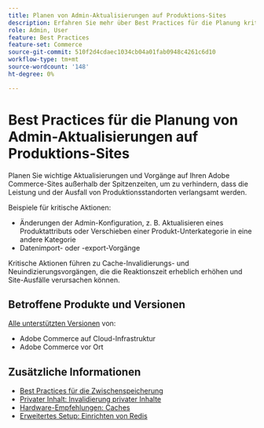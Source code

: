 ```yaml
---
title: Planen von Admin-Aktualisierungen auf Produktions-Sites
description: Erfahren Sie mehr über Best Practices für die Planung kritischer Aktualisierungen an Adobe Commerce, um zu verhindern, dass die Leistung verlangsamt wird und Ausfälle auftreten.
role: Admin, User
feature: Best Practices
feature-set: Commerce
source-git-commit: 510f2d4cdaec1034cb04a01fab0948c4261c6d10
workflow-type: tm+mt
source-wordcount: '148'
ht-degree: 0%

---
```



# Best Practices für die Planung von Admin-Aktualisierungen auf Produktions-Sites

Planen Sie wichtige Aktualisierungen und Vorgänge auf Ihren Adobe Commerce-Sites außerhalb der Spitzenzeiten, um zu verhindern, dass die Leistung und der Ausfall von Produktionsstandorten verlangsamt werden.

Beispiele für kritische Aktionen:

- Änderungen der Admin-Konfiguration, z. B. Aktualisieren eines Produktattributs oder Verschieben einer Produkt-Unterkategorie in eine andere Kategorie
- Datenimport- oder -export-Vorgänge

Kritische Aktionen führen zu Cache-Invalidierungs- und Neuindizierungsvorgängen, die die Reaktionszeit erheblich erhöhen und Site-Ausfälle verursachen können.

## Betroffene Produkte und Versionen

[Alle unterstützten Versionen](../../../release/versions.md) von:

- Adobe Commerce auf Cloud-Infrastruktur
- Adobe Commerce vor Ort

## Zusätzliche Informationen

- [Best Practices für die Zwischenspeicherung](https://docs.magento.com/user-guide/system/cache-management.html#best-practices-for-caching)
- [Privater Inhalt: Invalidierung privater Inhalte](https://developer.adobe.com/commerce/php/development/cache/page/private-content/#invalidate-private-content)
- [Hardware-Empfehlungen: Caches](../../../performance/hardware.md#caches)
- [Erweitertes Setup: Einrichten von Redis](../../../performance/advanced-setup.md#set-up-redis)

